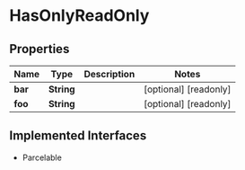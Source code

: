 

# HasOnlyReadOnly


## Properties

Name | Type | Description | Notes
------------ | ------------- | ------------- | -------------
**bar** | **String** |  |  [optional] [readonly]
**foo** | **String** |  |  [optional] [readonly]


## Implemented Interfaces

* Parcelable


